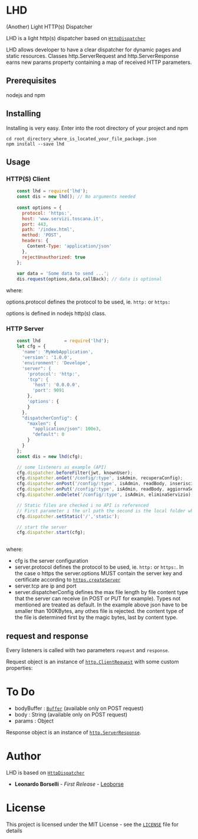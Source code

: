 # LHD
(Another) Light HTTP(s) Dispatcher

LHD is a light http(s) dispatcher based on [`HttpDispatcher`](https://github.com/alberto-bottarini/httpdispatcher)

LHD allows developer to have a clear dispatcher for dynamic pages and static resources. Classes http.ServerRequest and http.ServerResponse earns new params property containing a map of received HTTP parameters.

## Prerequisites

nodejs and npm

## Installing

Installing is very easy. Enter into the root directory of your project and npm

```
cd root_directory_where_is_located_your_file_package.json
npm install --save lhd
```

## Usage

### HTTP(S) Client

```js
    const lhd = require('lhd');
    const dis = new lhd(); // No arguments needed
    
    const options = {
      protocol: 'https:',
      host: 'www.servizi.toscana.it',
      port: 443,
      path: '/index.html',
      method: 'POST',
      headers: {
        Content-Type: 'application/json'
      },
      rejectUnauthorized: true
    };
    
    var data = 'Some data to send ...';
    dis.request(options,data,callBack); // data is optional
```

where:

options.protocol defines the protocol to be used, ie. `http:` or `https:`

options is defined in nodejs http(s) class.


### HTTP Server

```js
    const lhd         = require('lhd');
    let cfg = {
      'name': 'MyWebApplication',
      'version': '1.0.0',
      'environment': 'Develope',
      'server": {
        'protocol': 'http:',
        'tcp": {
          'host': '0.0.0.0',
          'port': 9091
        },
        'options': {
        }
      },
      "dispatcherConfig": {
        "maxlen": {
          "application/json": 100e3,
          "default": 0
        }
      }
    };
    const dis = new lhd(cfg);

    // some listeners as example (API)
    cfg.dispatcher.beforeFilter(jwt, knownUser);
    cfg.dispatcher.onGet('/config/:type', isAdmin, recuperaConfig);
    cfg.dispatcher.onPost('/config/:type', isAdmin, readBody, inserisciServizio);
    cfg.dispatcher.onPut('/config/:type', isAdmin, readBody, aggiornaServizio);
    cfg.dispatcher.onDelete('/config/:type', isAdmin, eliminaServizio);

    // Static files are checked i no API is referenced
    // First parameter i the url path the second is the local folder where files are located
    cfg.dispatcher.setStatic('/','static');

    // start the server
    cfg.dispatcher.start(cfg);
    
```
where:
- cfg is the server configuration
- server.protocol defines the protocol to be used, ie. `http:` or `https:`. In the case o https the server.options MUST contain the server key and certificate according to [`https.createServer`](https://nodejs.org/api/https.html#https_https_createserver_options_requestlistener)
- server.tcp are ip and port 
- server.dispatcherConfig defines the max file length by file content type that the server can receive (in POST or PUT for example). Types not mentioned are treated as default. In the example above json have to be smaller than 100KBytes, any othes file is rejected.
the content type of the file is determined first by the magic bytes, last by content type.

request and response
---------

Every listeners is called with two parameters `request` and `response`.

Request object is an instance of [`http.ClientRequest`](https://nodejs.org/api/http.html#http_class_http_clientrequest) with some custom properties:

# To Do
- bodyBuffer : [`Buffer`](https://nodejs.org/api/buffer.html#buffer_class_buffer) (available only on POST request)
- body : String (available only on POST request)
- params : Object

Response object is an instance of [`http.ServerResponse`](https://nodejs.org/api/http.html#http_class_http_serverresponse).


# Author

LHD is based on [`HttpDispatcher`](https://github.com/alberto-bottarini/httpdispatcher)
* **Leonardo Borselli** - *First Release* - [Leoborse](https://github.com/Leoborse)


# License

This project is licensed under the MIT License - see the [`LICENSE`](LICENSE) file for details